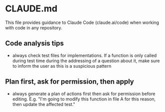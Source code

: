 # CLAUDE.md

This file provides guidance to Claude Code (claude.ai/code) when working with code in any repository.

## Code analysis tips
- always check test files for implementations. If a function is only called during test time during the addressing of a question about it,
 make sure to inform the user as this is a suspicious pattern

## Plan first, ask for permission, then apply
- always generate a plan of actions first then ask for permission before editing. E.g. "I'm going to modify this function in file A for this reason, then update the affected test."
